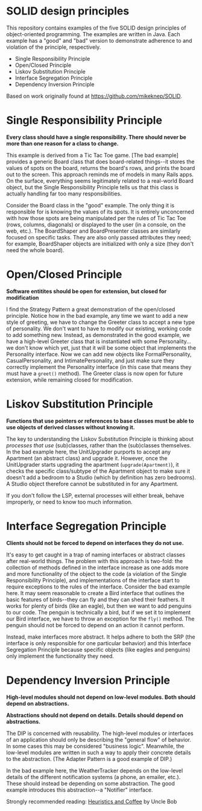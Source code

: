 # SOLID design principles

This repository contains examples of the five SOLID design principles of object-oriented programming. The examples are written in Java. Each example has a "good" and "bad" version to demonstrate adherence to and violation of the principle, respectively.

- Single Responsibility Principle
- Open/Closed Principle
- Liskov Substitution Principle
- Interface Segregation Principle
- Dependency Inversion Principle

Based on work originally found at https://github.com/mikeknep/SOLID.


# Single Responsibility Principle

**Every class should have a single responsibility. There should never be more than one reason for a class to change.**

This example is derived from a Tic Tac Toe game. [The bad example] provides a generic Board class that does board-related things--it stores the values of spots on the board, returns the board's rows, and prints the board out to the screen. This approach reminds me of models in many Rails apps. On the surface, everything seems legitimately related to a real-world Board object, but the Single Responsibility Principle tells us that this class is actually handling far too many responsibilities.

Consider the Board class in the "good" example. The only thing it is responsible for is knowing the values of its spots. It is entirely unconcerned with how those spots are being manipulated per the rules of Tic Tac Toe (rows, columns, diagonals) or displayed to the user (in a console, on the web, etc.). The BoardShaper and BoardPresenter classes are similarly focused on specific tasks. They are also only passed attributes they need; for example, BoardShaper objects are initialized with only a size (they don't need the whole board).


# Open/Closed Principle

**Software entitites should be open for extension, but closed for modification**

I find the Strategy Pattern a great demonstration of the open/closed principle. Notice how in the bad example, any time we want to add a new style of greeting, we have to change the Greeter class to accept a new type of personality. We don't want to have to modify our existing, working code to add something new. Instead, as demonstrated in the good example, we have a high-level Greeter class that is instantiated with some Personality... we don't know which yet, just that it will be some object that implements the Personality interface. Now we can add new objects like FormalPersonality, CasualPersonality, and IntimatePersonality, and just make sure they correctly implement the Personality interface (in this case that means they must have a `greet()` method). The Greeter class is now open for future extension, while remaining closed for modification.                                            


# Liskov Substitution Principle

**Functions that use pointers or references to base classes must be able to use objects of derived classes without knowing it.**

The key to understanding the Liskov Substitution Principle is thinking about _processes that use_ (sub)classes, rather than the (sub)classes themselves. In the bad example here, the UnitUpgrader purports to accept any Apartment (an abstract class) and upgrade it. However, once the UnitUpgrader starts upgrading the apartment (`upgrade(Apartment)`), it checks the specific class/subtype of the Apartment object to make sure it doesn't add a bedroom to a Studio (which by definition has zero bedrooms). A Studio object therefore cannot be substituted in for any Apartment.

If you don't follow the LSP, external processes will either break, behave improperly, or need to know too much information.


# Interface Segregation Principle

**Clients should not be forced to depend on interfaces they do not use.**

It's easy to get caught in a trap of naming interfaces or abstract classes after real-world things. The problem with this approach is two-fold: the collection of methods defined in the interface increase as one adds more and more functionality of the object to the code (a violation of the Single Responsibility Principle), and implementations of the interface start to require exceptions to the rules of the interface. Consider the bad example here. It may seem reasonable to create a Bird interface that outlines the basic features of birds--they can fly and they can shed their feathers. It works for plenty of birds (like an eagle), but then we want to add penguins to our code. The penguin is technically a bird, but if we set it to implement our Bird interface, we have to throw an exception for the `fly()` method. The penguin should not be forced to depend on an action it cannot perform.

Instead, make interfaces more abstract. It helps adhere to both the SRP (the interface is only responsible for one particular behavior) and this Interface Segregation Principle because specific objects (like eagles and penguins) only implement the functionality they need.


# Dependency Inversion Principle

**High-level modules should not depend on low-level modules. Both should depend on abstractions.**

**Abstractions should not depend on details. Details should depend on abstractions.**

The DIP is concerned with reusability. The high-level modules or interfaces of an application should only be describing the "general flow" of behavior. In some cases this may be considered "business logic". Meanwhile, the low-level modules are written in such a way to apply their concrete details to the abstraction. (The Adapter Pattern is a good example of DIP.)

In the bad example here, the WeatherTracker depends on the low-level details of the different notification systems (a phone, an emailer, etc.). These should instead be depending on some abstraction. The good example introduces this abstraction--a "Notifier" interface.

Strongly recommended reading: [Heuristics and Coffee](http://docs.google.com/file/d/0BwhCYaYDn8EgY2I3ZjUzNWMtMzE0ZS00ZDhlLTlmZGItMThkOTQzYzM0MTE3/edit?hl=en) by Uncle Bob